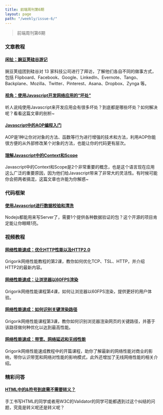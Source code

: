 ```yaml
---
title: 前端周刊第6期
layout: page
path: "/weekly/issue-6/"
---
```


> 前端周刊第6期

### 文章教程

#### [闲扯：豌豆荚硅谷游记](http://blog.wangjunyu.net/1152)

豌豆荚组团到硅谷对 13 家科技公司进行了拜访，了解他们各自不同的做事方式，包括 Flipboard、Facebook、Google、LinkedIn、Evernote、Tango、Backplane、Mozilla、Twitter、Pinterest、Asana、Dropbox、Zynga 等。

#### [视角：使用Javascript开发网络应用的“坏处”](http://www.cerebris.com/blog/2013/08/08/the-development-drawbacks-of-javascript-web-applications/)

听人说纯使用Javascript来开发应用会有很多坏处？到底都是哪些坏处？如何解决呢？看看这篇文章的剖析~

#### [Javascript中的AOP编程入门](http://know.cujojs.com/tutorials/aop/intro-to-aspect-oriented-programming)

AOP是1种让你对对象的方法、函数等行为进行增强的技术和方法，利用AOP你能很方便的从外部修改某个对象的方法，也能让你的代码更有层次。

#### [理解Javascript中的Context和Scope](http://ryanmorr.com/understanding-scope-and-context-in-javascript/)

Javascript中的Context和Scope是2个非常重要的概念，也是这个语言现在应用这么广泛的重要原因，因为他们给Javascript带来了非常大的灵活性。有时候可能你会把两者搞混，这篇文章也许能为你解惑~

### 代码框架

#### [使用Javascript进行数据校验和清洗](https://github.com/chriso/node-validator)

Nodejs都能用来写Server了，需要1个提供各种数据验证的包？这个开源的项目肯定能让你眼睛1亮。

### 视频教程

#### [网络性能速成：优化HTTP性能以及HTTP2.0](http://www.youtube.com/watch?v=46exugLbGFI&list=PLS3jzvALRSe6uP9gVfXLCG6nWo7M0hAJY&index=2)

Grigorik网络性能教程的第2课，教你如何优化TCP、TSL、HTTP，并介绍HTTP2的最新内容。

#### [网络性能速成：让浏览器以60FPS渲染](http://www.youtube.com/watch?v=rpNXWxMyzHQ&list=PLS3jzvALRSe6uP9gVfXLCG6nWo7M0hAJY)

Grigorik网络性能课程第4课，如何让浏览器以60FPS渲染，提供更好的用户体验。

#### [网络性能速成：如何识别关键渲染路径](http://www.youtube.com/watch?v=PkOBnYxqj3k&list=PLS3jzvALRSe6uP9gVfXLCG6nWo7M0hAJY)

Grigorik网络性能课程第3课，教你如何识别浏览器渲染网页的关键路径，并基于该路径做何种优化以达到最高性能。

#### [网络性能速成：带宽、网络延迟和无线性能](http://www.youtube.com/watch?v=7gtf47D_bu0&list=PLS3jzvALRSe6uP9gVfXLCG6nWo7M0hAJY)

Grigorik网络性能速成教程中的开篇课程，助你了解最新的网络性能对商业的影响，带你认识带宽和网络对性能的影响模式，此外还增加了无线网络性能的相关介绍。

### 精彩问答

#### [HTML中的&符号到底需不需要转义？](http://mrcoles.com/blog/how-use-amersands-html-encode/)

手工书写HTML的同学或者用W3C的Validator的同学可能都遇到过这个纠结的问题，究竟是转义呢还是转义呢？
